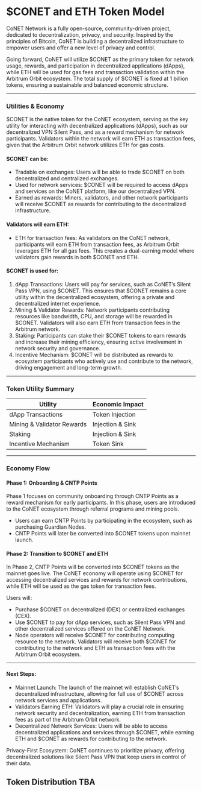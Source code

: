# $CONET and ETH Token Model



CoNET Network is a fully open-source, community-driven project, dedicated to decentralization, privacy, and security. Inspired by the principles of Bitcoin, CoNET is building a decentralized infrastructure to empower users and offer a new level of privacy and control.

Going forward, CoNET will utilize $CONET as the primary token for network usage, rewards, and participation in decentralized applications (dApps), while ETH will be used for gas fees and transaction validation within the Arbitrum Orbit ecosystem. The total supply of $CONET is fixed at 1 billion tokens, ensuring a sustainable and balanced economic structure.

***

### Utilities & Economy

$CONET is the native token for the CoNET ecosystem, serving as the key utility for interacting with decentralized applications (dApps), such as our decentralized VPN Silent Pass, and as a reward mechanism for network participants. Validators within the network will earn ETH as transaction fees, given that the Arbitrum Orbit network utilizes ETH for gas costs.

#### $CONET can be:

* Tradable on exchanges: Users will be able to trade $CONET on both decentralized and centralized exchanges.
* Used for network services: $CONET will be required to access dApps and services on the CoNET platform, like our decentralized VPN.
* Earned as rewards: Miners, validators, and other network participants will receive $CONET as rewards for contributing to the decentralized infrastructure.

#### Validators will earn ETH:

* ETH for transaction fees: As validators on the CoNET network, participants will earn ETH from transaction fees, as Arbitrum Orbit leverages ETH for all gas fees. This creates a dual-earning model where validators gain rewards in both $CONET and ETH.

#### $CONET is used for:

1. dApp Transactions: Users will pay for services, such as CoNET’s Silent Pass VPN, using $CONET. This ensures that $CONET remains a core utility within the decentralized ecosystem, offering a private and decentralized internet experience.
2. Mining & Validator Rewards: Network participants contributing resources like bandwidth, CPU, and storage will be rewarded in $CONET. Validators will also earn ETH from transaction fees in the Arbitrum network.
3. Staking: Participants can stake their $CONET tokens to earn rewards and increase their mining efficiency, ensuring active involvement in network security and governance.
4. Incentive Mechanism: $CONET will be distributed as rewards to ecosystem participants who actively use and contribute to the network, driving engagement and long-term growth.

***

### Token Utility Summary

| Utility                    | Economic Impact  |
| -------------------------- | ---------------- |
| dApp Transactions          | Token Injection  |
| Mining & Validator Rewards | Injection & Sink |
| Staking                    | Injection & Sink |
| Incentive Mechanism        | Token Sink       |

***

### Economy Flow

#### Phase 1: Onboarding & CNTP Points

Phase 1 focuses on community onboarding through CNTP Points as a reward mechanism for early participants. In this phase, users are introduced to the CoNET ecosystem through referral programs and mining pools.

* Users can earn CNTP Points by participating in the ecosystem, such as purchasing Guardian Nodes.
* CNTP Points will later be converted into $CONET tokens upon mainnet launch.

#### Phase 2: Transition to $CONET and ETH

In Phase 2, CNTP Points will be converted into $CONET tokens as the mainnet goes live. The CoNET economy will operate using $CONET for accessing decentralized services and rewards for network contributions, while ETH will be used as the gas token for transaction fees.

Users will:

* Purchase $CONET on decentralized (DEX) or centralized exchanges (CEX).
* Use $CONET to pay for dApp services, such as Silent Pass VPN and other decentralized services offered on the CoNET Network.
* Node operators will receive $CONET for contributing computing resource to the network. Validators will receive both $CONET for contributing to the network and ETH as transaction fees with the Arbitrum Orbit ecosystem.

***

#### Next Steps:

* Mainnet Launch: The launch of the mainnet will establish CoNET’s decentralized infrastructure, allowing for full use of $CONET across network services and applications.
* Validators Earning ETH: Validators will play a crucial role in ensuring network security and decentralization, earning ETH from transaction fees as part of the Arbitrum Orbit network.
* Decentralized Network Services: Users will be able to access decentralized applications and services through $CONET, while earning ETH and $CONET as rewards for contributing to the network.

Privacy-First Ecosystem: CoNET continues to prioritize privacy, offering decentralized solutions like Silent Pass VPN that keep users in control of their data.         



## **Token Distribution TBA**
